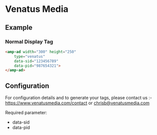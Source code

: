 <!---
Copyright 2017 The AMP HTML Authors. All Rights Reserved.

Licensed under the Apache License, Version 2.0 (the "License");
you may not use this file except in compliance with the License.
You may obtain a copy of the License at

      http://www.apache.org/licenses/LICENSE-2.0

Unless required by applicable law or agreed to in writing, software
distributed under the License is distributed on an "AS-IS" BASIS,
WITHOUT WARRANTIES OR CONDITIONS OF ANY KIND, either express or implied.
See the License for the specific language governing permissions and
limitations under the License.
-->
# Venatus Media

## Example

### Normal Display Tag

```html
<amp-ad width="300" height="250"
	type="venatus"
	data-sid="123456789"
	data-pid="987654321">
</amp-ad>
```

## Configuration

For configuration details and to generate your tags, please contact us :- https://www.venatusmedia.com/contact or chrisb@venatusmedia.com

Required parameter:

- data-sid
- data-pid
